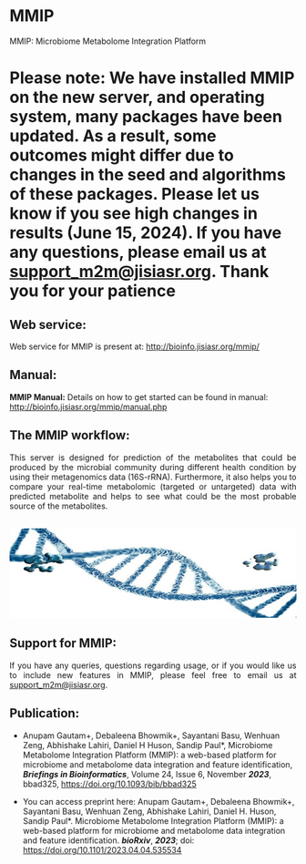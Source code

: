 # MMIP 
MMIP: Microbiome Metabolome Integration Platform

# <span color="red">Please note: We have installed MMIP on the new server, and operating system, many packages have been updated. As a result, some outcomes might differ due to changes in the seed and algorithms of these packages. Please let us know if you see high changes in results (June 15, 2024). If you have any questions, please email us at <a href="mailto:support_m2m@csiriicb.res.in" target="_blank" rel="noopener noreferrer">support_m2m@jisiasr.org</a>. Thank you for your patience</span>

## Web service:  

Web service for MMIP is present at: http://bioinfo.jisiasr.org/mmip/  


## Manual:  

<b>MMIP Manual:</b> Details on how to get started can be found in manual: http://bioinfo.jisiasr.org/mmip/manual.php


## The MMIP workflow:
<div align="justify">This server is designed for prediction of the metabolites that could be produced by the microbial community during different health condition by using their metagenomics data (16S-rRNA). Furthermore, it also helps you to compare your real-time metabolomic (targeted or untargeted) data with predicted metabolite and helps to see what could be the most probable source of the metabolites.</div> <br>


<p align="center"><img src="img/img.jpg" alt="Logo"></p>


##  Support for MMIP:
<div align="justify">If you have any queries, questions regarding usage, or if you would like us to include new features in MMIP, please feel free to email us at <a href="mailto:support_m2m@csiriicb.res.in" target="_blank" rel="noopener noreferrer">support_m2m@jisiasr.org</a>.</div> 

## Publication: 

- Anupam Gautam+, Debaleena Bhowmik+, Sayantani Basu, Wenhuan Zeng, Abhishake Lahiri, Daniel H Huson, Sandip Paul*, Microbiome Metabolome Integration 
Platform (MMIP): a web-based platform for microbiome and metabolome data integration and feature identification, ***Briefings in Bioinformatics***, Volume 
24, Issue 6, November ***2023***, bbad325, https://doi.org/10.1093/bib/bbad325


- You can access preprint here: Anupam Gautam+, Debaleena Bhowmik+, Sayantani Basu, Wenhuan Zeng, Abhishake Lahiri, Daniel H. Huson, Sandip 
Paul*. Microbiome Metabolome Integration Platform (MMIP): a web-based platform for microbiome and metabolome data integration and feature 
identification. ***bioRxiv***, ***2023***; doi: https://doi.org/10.1101/2023.04.04.535534
